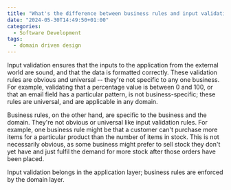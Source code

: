 ```yaml
---
title: "What's the difference between business rules and input validation?"
date: "2024-05-30T14:49:50+01:00"
categories:
  - Software Development
tags:
  - domain driven design
---
```


Input validation ensures that the inputs to the application from the external world are sound, and that the data is formatted correctly. These validation rules are obvious and universal -- they're not specific to any one business. For example, validating that a percentage value is between 0 and 100, or that an email field has a particular pattern, is not business-specific; these rules are universal, and are applicable in any domain.

Business rules, on the other hand, are specific to the business and the domain. They're not obvious or universal like input validation rules. For example, one business rule might be that a customer can't purchase more items for a particular product than the number of items in stock. This is not necessarily obvious, as some business might prefer to sell stock they don't yet have and just fulfil the demand for more stock after those orders have been placed.

Input validation belongs in the application layer; business rules are enforced by the domain layer.
